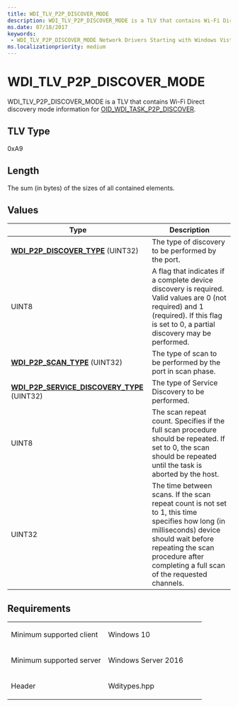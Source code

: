 ```yaml
---
title: WDI_TLV_P2P_DISCOVER_MODE
description: WDI_TLV_P2P_DISCOVER_MODE is a TLV that contains Wi-Fi Direct discovery mode information for OID_WDI_TASK_P2P_DISCOVER.
ms.date: 07/18/2017
keywords:
 - WDI_TLV_P2P_DISCOVER_MODE Network Drivers Starting with Windows Vista
ms.localizationpriority: medium
---
```


# WDI\_TLV\_P2P\_DISCOVER\_MODE


WDI\_TLV\_P2P\_DISCOVER\_MODE is a TLV that contains Wi-Fi Direct discovery mode information for [OID\_WDI\_TASK\_P2P\_DISCOVER](./oid-wdi-task-p2p-discover.md).

## TLV Type


0xA9

## Length


The sum (in bytes) of the sizes of all contained elements.

## Values


| Type                                                                                       | Description                                                                                                                                                                                                                     |
|--------------------------------------------------------------------------------------------|---------------------------------------------------------------------------------------------------------------------------------------------------------------------------------------------------------------------------------|
| [**WDI\_P2P\_DISCOVER\_TYPE**](/windows-hardware/drivers/ddi/wditypes/ne-wditypes-_wdi_p2p_discover_type) (UINT32)                    | The type of discovery to be performed by the port.                                                                                                                                                                              |
| UINT8                                                                                      | A flag that indicates if a complete device discovery is required. Valid values are 0 (not required) and 1 (required). If this flag is set to 0, a partial discovery may be performed.                                           |
| [**WDI\_P2P\_SCAN\_TYPE**](/windows-hardware/drivers/ddi/wditypes/ne-wditypes-_wdi_p2p_scan_type) (UINT32)                            | The type of scan to be performed by the port in scan phase.                                                                                                                                                                     |
| [**WDI\_P2P\_SERVICE\_DISCOVERY\_TYPE**](/windows-hardware/drivers/ddi/wditypes/ne-wditypes-_wdi_p2p_service_discovery_type) (UINT32) | The type of Service Discovery to be performed.                                                                                                                                                                                  |
| UINT8                                                                                      | The scan repeat count. Specifies if the full scan procedure should be repeated. If set to 0, the scan should be repeated until the task is aborted by the host.                                                                 |
| UINT32                                                                                     | The time between scans. If the scan repeat count is not set to 1, this time specifies how long (in milliseconds) device should wait before repeating the scan procedure after completing a full scan of the requested channels. |

 

Requirements
------------

<table>
<colgroup>
<col width="50%" />
<col width="50%" />
</colgroup>
<tbody>
<tr class="odd">
<td><p>Minimum supported client</p></td>
<td><p>Windows 10</p></td>
</tr>
<tr class="even">
<td><p>Minimum supported server</p></td>
<td><p>Windows Server 2016</p></td>
</tr>
<tr class="odd">
<td><p>Header</p></td>
<td>Wditypes.hpp</td>
</tr>
</tbody>
</table>

 

